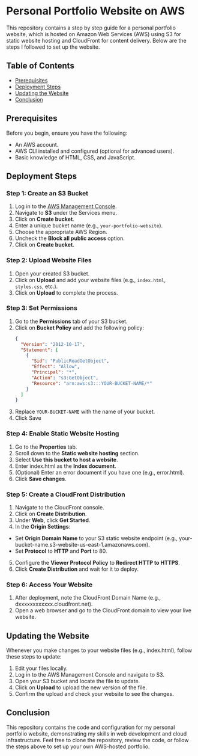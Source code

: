 # Personal Portfolio Website on AWS

This repository contains a step by step guide for a personal portfolio website, which is hosted on Amazon Web Services (AWS) using S3 for static website hosting and CloudFront for content delivery. Below are the steps I followed to set up the website.

## Table of Contents
- [Prerequisites](#prerequisites)
- [Deployment Steps](#deployment-steps)
- [Updating the Website](#updating-the-website)
- [Conclusion](#conclusion)

## Prerequisites

Before you begin, ensure you have the following:

- An AWS account.
- AWS CLI installed and configured (optional for advanced users).
- Basic knowledge of HTML, CSS, and JavaScript.

## Deployment Steps

### Step 1: Create an S3 Bucket

1. Log in to the [AWS Management Console](https://aws.amazon.com/console/).
2. Navigate to **S3** under the Services menu.
3. Click on **Create bucket**.
4. Enter a unique bucket name (e.g., `your-portfolio-website`).
5. Choose the appropriate AWS Region.
6. Uncheck the **Block all public access** option.
7. Click on **Create bucket**.

### Step 2: Upload Website Files

1. Open your created S3 bucket.
2. Click on **Upload** and add your website files (e.g., `index.html`, `styles.css`, etc.).
3. Click on **Upload** to complete the process.

### Step 3: Set Permissions

1. Go to the **Permissions** tab of your S3 bucket.
2. Click on **Bucket Policy** and add the following policy:
   ```json
   {
     "Version": "2012-10-17",
     "Statement": [
       {
         "Sid": "PublicReadGetObject",
         "Effect": "Allow",
         "Principal": "*",
         "Action": "s3:GetObject",
         "Resource": "arn:aws:s3:::YOUR-BUCKET-NAME/*"
       }
     ]
   }

3. Replace `YOUR-BUCKET-NAME` with the name of your bucket.
4. Click Save

### Step 4: Enable Static Website Hosting
1. Go to the **Properties** tab.
2. Scroll down to the **Static website hosting** section.
3. Select **Use this bucket to host a website**.
4. Enter index.html as the **Index document**.
5. (Optional) Enter an error document if you have one (e.g., error.html).
6. Click **Save changes**.

### Step 5: Create a CloudFront Distribution
1. Navigate to the CloudFront console.
2. Click on **Create Distribution**.
3. Under **Web**, click **Get Started**.
4. In the **Origin Settings**:
- Set **Origin Domain Name** to your S3 static website endpoint (e.g., your-bucket-name.s3-website-us-east-1.amazonaws.com).
- Set **Protocol** to **HTTP** and **Port** to 80.
5. Configure the **Viewer Protocol Policy** to **Redirect HTTP to HTTPS**.
6. Click **Create Distribution** and wait for it to deploy.

### Step 6: Access Your Website
1. After deployment, note the CloudFront Domain Name (e.g., dxxxxxxxxxxxx.cloudfront.net).
2. Open a web browser and go to the CloudFront domain to view your live website.

## Updating the Website
Whenever you make changes to your website files (e.g., index.html), follow these steps to update:

1. Edit your files locally.
2. Log in to the AWS Management Console and navigate to S3.
3. Open your S3 bucket and locate the file to update.
4. Click on **Upload** to upload the new version of the file.
5. Confirm the upload and check your website to see the changes.

## Conclusion
This repository contains the code and configuration for my personal portfolio website, demonstrating my skills in web development and cloud infrastructure. Feel free to clone the repository, review the code, or follow the steps above to set up your own AWS-hosted portfolio.